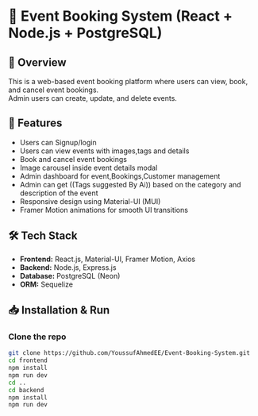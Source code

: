 # 🎉 Event Booking System (React + Node.js + PostgreSQL)

## 📌 Overview
This is a web-based event booking platform where users can view, book, and cancel event bookings.  
Admin users can create, update, and delete events.

## 📸 Features  
- Users can Signup/login
- Users can view events with images,tags and details  
- Book and cancel event bookings  
- Image carousel inside event details modal  
- Admin dashboard for event,Bookings,Customer management
- Admin can get ((Tags suggested By Ai)) based on the category and description of the event
- Responsive design using Material-UI (MUI)
- Framer Motion animations for smooth UI transitions

## 🛠️ Tech Stack  
- **Frontend:** React.js, Material-UI, Framer Motion, Axios  
- **Backend:** Node.js, Express.js  
- **Database:** PostgreSQL (Neon)  
- **ORM:** Sequelize  

## 📥 Installation & Run 

### Clone the repo
```bash
git clone https://github.com/YoussufAhmedEE/Event-Booking-System.git
cd frontend
npm install
npm run dev 
cd ..
cd backend
npm install
npm run dev 
